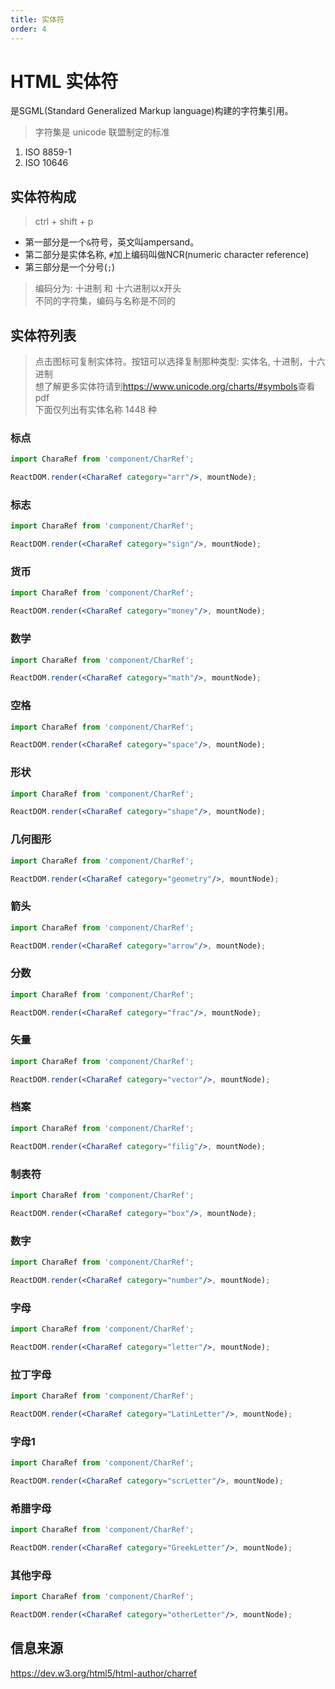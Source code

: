 ```yaml
---
title: 实体符
order: 4
---
```


# HTML 实体符

是SGML(Standard Generalized Markup language)构建的字符集引用。

> 字符集是 unicode 联盟制定的标准

1. ISO 8859-1
1. ISO 10646

## 实体符构成

> ctrl + shift + p

* 第一部分是一个`&`符号，英文叫ampersand。
* 第二部分是实体名称, `#`加上编码叫做NCR(numeric character reference)
* 第三部分是一个分号(`;`)
> 编码分为: 十进制 和 十六进制以x开头 \
> 不同的字符集，编码与名称是不同的

## 实体符列表

> 点击图标可复制实体符。按钮可以选择复制那种类型: 实体名, 十进制，十六进制 \
> 想了解更多实体符请到<https://www.unicode.org/charts/#symbols>查看pdf \
> 下面仅列出有实体名称 1448 种

### 标点

```jsx
import CharaRef from 'component/CharRef';

ReactDOM.render(<CharaRef category="arr"/>, mountNode);
```

### 标志

```jsx
import CharaRef from 'component/CharRef';

ReactDOM.render(<CharaRef category="sign"/>, mountNode);
```

### 货币

```jsx
import CharaRef from 'component/CharRef';

ReactDOM.render(<CharaRef category="money"/>, mountNode);
```

### 数学

```jsx
import CharaRef from 'component/CharRef';

ReactDOM.render(<CharaRef category="math"/>, mountNode);
```

### 空格

```jsx
import CharaRef from 'component/CharRef';

ReactDOM.render(<CharaRef category="space"/>, mountNode);
```

### 形状

```jsx
import CharaRef from 'component/CharRef';

ReactDOM.render(<CharaRef category="shape"/>, mountNode);
```

### 几何图形

```jsx
import CharaRef from 'component/CharRef';

ReactDOM.render(<CharaRef category="geometry"/>, mountNode);
```

### 箭头

```jsx
import CharaRef from 'component/CharRef';

ReactDOM.render(<CharaRef category="arrow"/>, mountNode);
```

### 分数

```jsx
import CharaRef from 'component/CharRef';

ReactDOM.render(<CharaRef category="frac"/>, mountNode);
```

### 矢量

```jsx
import CharaRef from 'component/CharRef';

ReactDOM.render(<CharaRef category="vector"/>, mountNode);
```

### 档案

```jsx
import CharaRef from 'component/CharRef';

ReactDOM.render(<CharaRef category="filig"/>, mountNode);
```

### 制表符

```jsx
import CharaRef from 'component/CharRef';

ReactDOM.render(<CharaRef category="box"/>, mountNode);
```

### 数字

```jsx
import CharaRef from 'component/CharRef';

ReactDOM.render(<CharaRef category="number"/>, mountNode);
```

### 字母

```jsx
import CharaRef from 'component/CharRef';

ReactDOM.render(<CharaRef category="letter"/>, mountNode);
```

### 拉丁字母

```jsx
import CharaRef from 'component/CharRef';

ReactDOM.render(<CharaRef category="LatinLetter"/>, mountNode);
```

### 字母1

```jsx
import CharaRef from 'component/CharRef';

ReactDOM.render(<CharaRef category="scrLetter"/>, mountNode);
```

### 希腊字母

```jsx
import CharaRef from 'component/CharRef';

ReactDOM.render(<CharaRef category="GreekLetter"/>, mountNode);
```

### 其他字母

```jsx
import CharaRef from 'component/CharRef';

ReactDOM.render(<CharaRef category="otherLetter"/>, mountNode);
```

## 信息来源

<https://dev.w3.org/html5/html-author/charref>

<!-- 4.0.1 <https://www.w3.org/TR/html401/sgml/entities.html> -->
